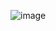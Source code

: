 

![image](https://github.com/tulamelkii/otus/assets/130311206/8cad211b-7abf-4f15-8cf1-1d35faa79d4b)
